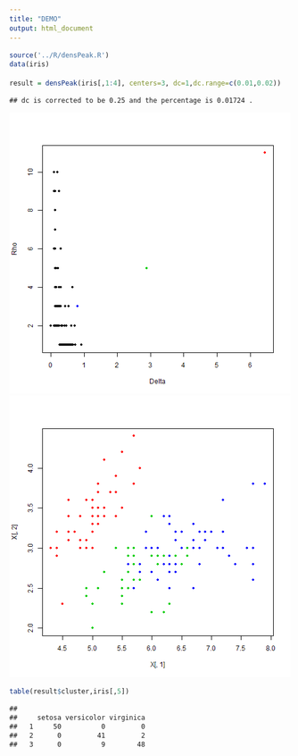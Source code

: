 ```yaml
---
title: "DEMO"
output: html_document
---
```



```r
source('../R/densPeak.R')
data(iris)

result = densPeak(iris[,1:4], centers=3, dc=1,dc.range=c(0.01,0.02))
```

```
## dc is corrected to be 0.25 and the percentage is 0.01724 .
```

![plot of chunk unnamed-chunk-1](figure/unnamed-chunk-11.png) ![plot of chunk unnamed-chunk-1](figure/unnamed-chunk-12.png) 

```r
table(result$cluster,iris[,5])
```

```
##    
##     setosa versicolor virginica
##   1     50          0         0
##   2      0         41         2
##   3      0          9        48
```
